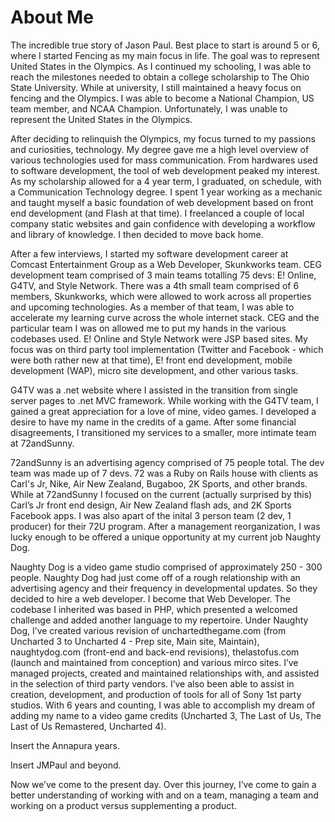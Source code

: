 # About Me

The incredible true story of Jason Paul.  Best place to start is around 5 or 6, where I started Fencing as my main focus in life. The goal was to represent United States in the Olympics. As I continued my schooling, I was able to reach the milestones needed to obtain a college scholarship to The Ohio State University. While at university, I still maintained a heavy focus on fencing and the Olympics. I was able to become a National Champion, US team member, and NCAA Champion. Unfortunately, I was unable to represent the United States in the Olympics.

After deciding to relinquish the Olympics, my focus turned to my passions and curiosities, technology. My degree gave me a high level overview of various technologies used for mass communication. From hardwares used to software development, the tool of  web development peaked my interest. As my scholarship allowed for a 4 year term, I graduated, on schedule, with a Communication Technology degree. I spent 1 year working as a mechanic and taught myself a basic foundation of web development based on front end development (and Flash at that time). I freelanced a couple of local company static websites and gain confidence with developing a workflow and library of knowledge. I then decided to move back home. 

After a few interviews, I started my software development career at Comcast Entertainment Group as a Web Developer, Skunkworks team. CEG development team comprised of 3 main teams totalling 75 devs: E! Online, G4TV, and Style Network. There was a 4th small team comprised of 6 members, Skunkworks, which were allowed to work across all properties and upcoming technologies. As a member of that team, I was able to accelerate my learning curve across the whole internet stack. CEG and the particular team I was on allowed me to put my hands in the various codebases used. E! Online and Style Network were JSP based sites. My focus was on third party tool implementation (Twitter and Facebook - which were both rather new at that time), E! front end development, mobile development (WAP), micro site development, and other various tasks. 

G4TV was a .net website where I assisted in the transition from single server pages to .net MVC framework. While working with the G4TV team, I gained a great appreciation for a love of mine, video games. I developed a desire to have my name in the credits of a game. After some financial disagreements, I transitioned my services to a smaller, more intimate team at 72andSunny.

72andSunny is an advertising agency comprised of 75 people total. The dev team was made up of 7 devs. 72 was a Ruby on Rails house with clients as Carl's Jr,  Nike, Air New Zealand, Bugaboo, 2K Sports, and other brands. While at 72andSunny I focused on the current (actually surprised by this) Carl’s Jr front end design, Air New Zealand flash ads, and 2K Sports Facebook apps. I was also apart of the inital 3 person team (2 dev, 1 producer) for their 72U program. After a management reorganization, I was lucky enough to be offered a unique opportunity at my current job Naughty Dog. 

Naughty Dog is a video game studio comprised of approximately 250 - 300 people. Naughty Dog had just come off of a rough relationship with an advertising agency and their frequency in developmental updates. So they decided to hire a web developer. I become that Web Developer. The codebase I inherited was based in PHP, which presented a welcomed challenge and added another language to my repertoire. Under Naughty Dog, I’ve created various revision of unchartedthegame.com (from Uncharted 3 to Uncharted 4 - Prep site, Main site, Maintain), naughtydog.com (front-end and back-end revisions), thelastofus.com (launch and maintained from conception) and various mirco sites. I’ve managed projects, created and maintained relationships with, and assisted in the selection of third party vendors.  I’ve also been able to assist in creation, development, and production of tools for all of Sony 1st party studios. With 6 years and counting, I was able to accomplish my dream of adding my name to a video game credits (Uncharted 3, The Last of Us, The Last of Us Remastered, Uncharted 4). 

Insert the Annapura years.

Insert JMPaul and beyond.

Now we’ve come to the present day. Over this journey, I’ve come to gain a better understanding of working with and on a team, managing a team and working on a product versus supplementing a product.  